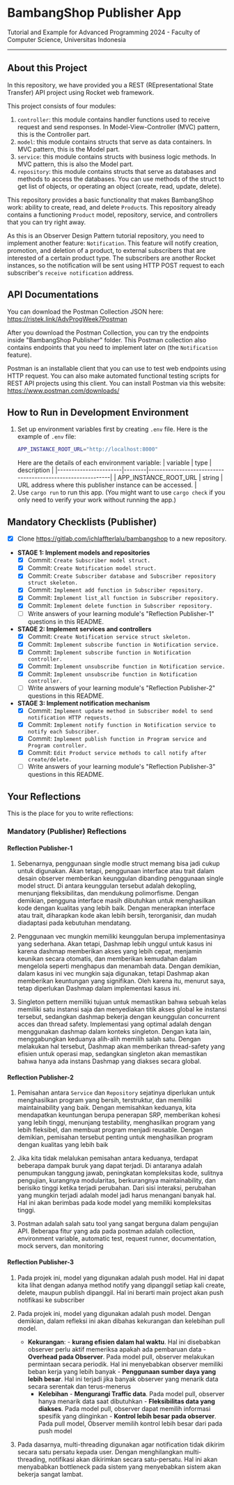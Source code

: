 # BambangShop Publisher App
Tutorial and Example for Advanced Programming 2024 - Faculty of Computer Science, Universitas Indonesia

---

## About this Project
In this repository, we have provided you a REST (REpresentational State Transfer) API project using Rocket web framework.

This project consists of four modules:
1.  `controller`: this module contains handler functions used to receive request and send responses.
    In Model-View-Controller (MVC) pattern, this is the Controller part.
2.  `model`: this module contains structs that serve as data containers.
    In MVC pattern, this is the Model part.
3.  `service`: this module contains structs with business logic methods.
    In MVC pattern, this is also the Model part.
4.  `repository`: this module contains structs that serve as databases and methods to access the databases.
    You can use methods of the struct to get list of objects, or operating an object (create, read, update, delete).

This repository provides a basic functionality that makes BambangShop work: ability to create, read, and delete `Product`s.
This repository already contains a functioning `Product` model, repository, service, and controllers that you can try right away.

As this is an Observer Design Pattern tutorial repository, you need to implement another feature: `Notification`.
This feature will notify creation, promotion, and deletion of a product, to external subscribers that are interested of a certain product type.
The subscribers are another Rocket instances, so the notification will be sent using HTTP POST request to each subscriber's `receive notification` address.

## API Documentations

You can download the Postman Collection JSON here: https://ristek.link/AdvProgWeek7Postman

After you download the Postman Collection, you can try the endpoints inside "BambangShop Publisher" folder.
This Postman collection also contains endpoints that you need to implement later on (the `Notification` feature).

Postman is an installable client that you can use to test web endpoints using HTTP request.
You can also make automated functional testing scripts for REST API projects using this client.
You can install Postman via this website: https://www.postman.com/downloads/

## How to Run in Development Environment
1.  Set up environment variables first by creating `.env` file.
    Here is the example of `.env` file:
    ```bash
    APP_INSTANCE_ROOT_URL="http://localhost:8000"
    ```
    Here are the details of each environment variable:
    | variable              | type   | description                                                |
    |-----------------------|--------|------------------------------------------------------------|
    | APP_INSTANCE_ROOT_URL | string | URL address where this publisher instance can be accessed. |
2.  Use `cargo run` to run this app.
    (You might want to use `cargo check` if you only need to verify your work without running the app.)

## Mandatory Checklists (Publisher)
-   [X] Clone https://gitlab.com/ichlaffterlalu/bambangshop to a new repository.
-   **STAGE 1: Implement models and repositories**
    -   [X] Commit: `Create Subscriber model struct.`
    -   [X] Commit: `Create Notification model struct.`
    -   [X] Commit: `Create Subscriber database and Subscriber repository struct skeleton.`
    -   [X] Commit: `Implement add function in Subscriber repository.`
    -   [X] Commit: `Implement list_all function in Subscriber repository.`
    -   [X] Commit: `Implement delete function in Subscriber repository.`
    -   [ ] Write answers of your learning module's "Reflection Publisher-1" questions in this README.
-   **STAGE 2: Implement services and controllers**
    -   [X] Commit: `Create Notification service struct skeleton.`
    -   [X] Commit: `Implement subscribe function in Notification service.`
    -   [X] Commit: `Implement subscribe function in Notification controller.`
    -   [X] Commit: `Implement unsubscribe function in Notification service.`
    -   [X] Commit: `Implement unsubscribe function in Notification controller.`
    -   [ ] Write answers of your learning module's "Reflection Publisher-2" questions in this README.
-   **STAGE 3: Implement notification mechanism**
    -   [X] Commit: `Implement update method in Subscriber model to send notification HTTP requests.`
    -   [X] Commit: `Implement notify function in Notification service to notify each Subscriber.`
    -   [X] Commit: `Implement publish function in Program service and Program controller.`
    -   [X] Commit: `Edit Product service methods to call notify after create/delete.`
    -   [ ] Write answers of your learning module's "Reflection Publisher-3" questions in this README.

## Your Reflections
This is the place for you to write reflections:

### Mandatory (Publisher) Reflections

#### Reflection Publisher-1

1. Sebenarnya, penggunaan single modle struct memang bisa jadi cukup untuk digunakan. Akan tetapi, penggunaan interface atau trait dalam desain observer memberikan keunggulan dibanding penggunaan single model struct. Di antara keunggulan tersebut adalah dekopling, menunjang fleksibilitas, dan mendukung polimorfisme. Dengan demikian, pengguna interface masih dibutuhkan untuk menghasilkan kode dengan kualitas yang lebih baik. Dengan menerapkan interface atau trait, diharapkan kode akan lebih bersih, terorganisir, dan mudah diadaptasi pada kebutuhan mendatang.
   
2. Penggunaan vec mungkin memiliki keunggulan berupa implementasinya yang sederhana. Akan tetapi, Dashmap lebih unggul untuk kasus ini karena dashmap memberikan akses yang lebih cepat, menjamin keunikan secara otomatis, dan memberikan kemudahan dalam mengelola seperti menghapus dan menambah data. Dengan demikian, dalam kasus ini vec mungkin saja digunakan, tetapi Dashmap akan memberikan keuntungan yang signifikan. Oleh karena itu, menurut saya, tetap diperlukan Dashmap dalam implementasi kasus ini.

3. Singleton pettern memiliki tujuan untuk memastikan bahwa sebuah kelas memiliki satu instansi saja dan menyediakan titik akses global ke instansi tersebut, sedangkan dashmap bekerja dengan keunggulan concurrent acces dan thread safety. Implementasi yang optimal adalah dengan menggunakan dashmap dalam konteks singleton. Dengan kata lain, menggabungkan keduanya alih-alih memilih salah satu. Dengan melakukan hal tersebut, Dashmap akan memberikan thread-safety yang efisien untuk operasi map, sedangkan singleton akan memastikan bahwa hanya ada instans Dashmap yang diakses secara global.

#### Reflection Publisher-2

1. Pemisahan antara `Service` dan `Repository` sejatinya diperlukan untuk menghasilkan program yang bersih, terstruktur, dan memiliki maintainability yang baik. Dengan memisahkan keduanya, kita mendapatkan keuntungan berupa penerapan SRP, memberikan kohesi yang lebih tinggi, menunjang testability, menghasilkan program yang lebih fleksibel, dan membuat program menjadi reusable. Dengan demikian, pemisahan tersebut penting untuk menghasilkan program dengan kualitas yang lebih baik

2. Jika kita tidak melalukan pemisahan antara keduanya, terdapat beberapa dampak buruk yang dapat terjadi. Di antaranya adalah penumpukan tanggung jawab, peningkatan kompleksitas kode, sulitnya pengujian, kurangnya modularitas, berkurangnya maintainability, dan berisiko tinggi ketika terjadi perubahan. Dari sisi interaksi, perubahan yang mungkin terjadi adalah model jadi harus menangani banyak hal. Hal ini akan berimbas pada kode model yang memiliki kompleksitas tinggi.

3. Postman adalah salah satu tool yang sangat berguna dalam pengujian API. Beberapa fitur yang ada pada postman adalah collection, environment variable, automatic test, request runner, documentation, mock servers, dan monitoring
   
#### Reflection Publisher-3

1. Pada projek ini, model yang digunakan adalah push model. Hal ini dapat kita lihat dengan adanya method notify yang dipanggil setiap kali create, delete, maupun publish dipanggil. Hal ini berarti main project akan push notifikasi ke subscriber

2. Pada projek ini, model yang digunakan adalah push model. Dengan demikian, dalam refleksi ini akan dibahas kekurangan dan kelebihan pull model.
   - **Kekurangan**:
         - **kurang efisien dalam hal waktu**. Hal ini disebabkan observer perlu aktif memeriksa apakah ada pembaruan data
         - **Overhead pada Observer**. Pada model pull, observer melakukan permintaan secara periodik. Hal ini menyebabkan observer memiliki beban kerja yang lebih banyak
         - **Penggunaan sumber daya yang lebih besar**. Hal ini terjadi jika banyak observer yang menarik data secara serentak dan terus-menerus
     - **Kelebihan**
           - **Mengurangi Traffic data**. Pada model pull, observer hanya menarik data saat dibutuhkan
           - **Fleksibilitas data yang diakses**. Pada model pull, observer dapat memilih informasi spesifik yang diinginkan
           - **Kontrol lebih besar pada observer**. Pada pull model, Observer memilih kontrol lebih besar dari pada push model

3. Pada dasarnya, multi-threading digunakan agar notification tidak dikirim secara satu persatu kepada user. Dengan menghilangkan multi-threading, notifikasi akan dikirimkan secara satu-persatu. Hal ini akan menyababkan bottleneck pada sistem yang menyebabkan sistem akan bekerja sangat lambat.

